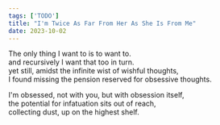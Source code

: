 ```yaml
---
tags: ['TODO']
title: "I'm Twice As Far From Her As She Is From Me"
date: 2023-10-02
---
```


The only thing I want to is to want to.  
and recursively I want that too in turn.  
yet still, amidst the infinite wist of wishful thoughts,  
I found missing the pension reserved for obsessive thoughts.

I'm obsessed, not with you, but with obsession itself,  
the potential for infatuation sits out of reach,  
collecting dust, up on the highest shelf.
